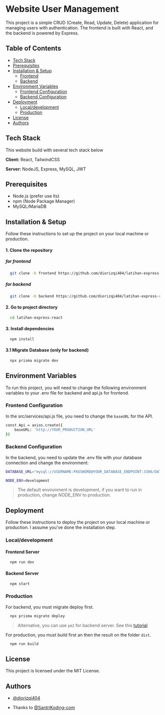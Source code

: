 # Website User Management

This project is a simple CRUD (Create, Read, Update, Delete) application for managing users with authentication. The frontend is built with React, and the backend is powered by Express.

## Table of Contents
- [Tech Stack](#tech-stack)
- [Prerequisites](#prerequisites)
- [Installation & Setup](#installation--setup)
  - [Frontend](#for-frontend)
  - [Backend](#for-backend)
- [Environment Variables](#environment-variables)
  - [Frontend Configuration](#frontend-configuration)
  - [Backend Configuration](#backend-configuration)
- [Deployment](#deployment)
  - [Local/development](#localdevelopment)
  - [Production](#production)
- [License](#license)
- [Authors](#authors)

## Tech Stack
This website build with several tech stack below

**Client:** React, TailwindCSS

**Server:** NodeJS, Express, MySQL, JWT

## Prerequisites
- Node.js (prefer use lts)
- npm (Node Package Manager)
- MySQL/MariaDB

## Installation & Setup
Follow these instructions to set up the project on your local machine or production.

#### 1. Clone the repository

##### for frontend
```bash
  git clone -b frontend https://github.com/diorizqi404/latihan-express-react.git
```

##### for backend
```bash
  git clone -b backend https://github.com/diorizqi404/latihan-express-react.git
```

#### 2. Go to project directory
```bash
  cd latihan-express-react
```

#### 3. Install dependencies
```bash
  npm install
```

#### 3.1 Migrate Database (only for backend)
```bash
  npx prisma migrate dev
```

## Environment Variables

To run this project, you will need to change the following environment variables to your .env file for backend and api.js for frontend.

### Frontend Configuration
In the src/services/api.js file, you need to change the `baseURL` for the API.

```bash
const Api = axios.create({
    baseURL: 'http://YOUR_PRODUCTION_URL'
})
```

### Backend Configuration
In the backend, you need to update the .env file with your database connection and change the environment:

```bash
DATABASE_URL="mysql://USERNAME:PASSWORD@YOUR_DATABASE_ENDPOINT:3306/DATABASE_NAME"

NODE_ENV=development
```
> The default environment is development, if you want to run in production, change NODE_ENV to production.


## Deployment
Follow these instructions to deploy the project on your local machine or production. I assume you've done the installation step.

### Local/development

#### Frontend Server
```bash
  npm run dev
```

#### Backend Server
```bash
  npm start
```

### Production

For backend, you must migrate deploy first.
```bash
  npx prisma migrate deploy
```

> Alternative, you can use `pm2` for backend server. See this [tutorial](https://medium.com/@diorizqi/deploy-react-dan-express-di-aws-ec2-instance-4758d4b0427f)

For production, you must build first an then the result on the folder `dist`.

```bash
  npm run build
```

## License

This project is licensed under the MIT License.

## Authors

- [@diorizqi404](https://www.github.com/diorizqi404)

- Thanks to [@SantriKoding-com](https://github.com/SantriKoding-com)
